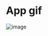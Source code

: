 # App gif

![image](https://github.com/aaron3231/ios_work_2/blob/master/ezgif.com-video-to-gif.gif)
